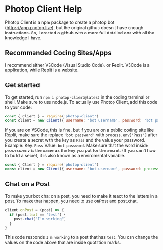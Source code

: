 # Photop Client Help
Photop Client is a npm package to create a photop bot (https://app.photop.live), but the original github doesn't have enough instructions. So, I created a github with a more full detailed one with all the knowledge I have.
## Recommended Coding Sites/Apps
I recommend either VSCode (Visual Studio Code), or Replit. VSCode is a  application, while Replit is a website.
## Get started
To get started, run `npm i photop-client@latest` in the coding terminal or shell. Make sure to use node.js. To actually use Photop Client, add this code to your code:
```js
const { Client } = require('photop-client')
const client = new Client({ username: 'bot username', password: 'bot password' })
```
If you are on VSCode, this is fine, but if you are on a public coding site like Replit, make sure the replace `'bot password'` with `process.env['Pass']` after you create a secret with the key as `Pass` and the value your password. Example: Key: `Pass` Value: `bot password`. Make sure that the word inside process.env is the same as the key you put for the secret. (If you can't how to build a secret, it is also known as a enviromental variable.
```js
const { Client } = require('photop-client')
const client = new Client({ username: 'bot username', password: process.env['Pass'] })
```
## Chat on a Post
To make your bot chat on a post, you need to make it react to the letters in a post. To make that happen, you need to use onPost and post.chat.
```js
client.onPost = (post) => {
  if (post.text == "test") {
    post.chat("I'm working")
  }
}
```
This code responds `I'm working` to a post that has `test`. You can change the values on the code above that are inside quotation marks.
